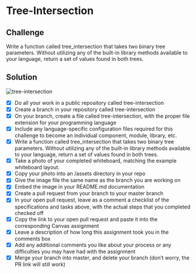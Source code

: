 # Tree-Intersection

## Challenge

Write a function called tree_intersection that takes two binary tree parameters.
Without utilizing any of the built-in library methods available to your language, return a set of values found in both trees.

## Solution
![tree-intersection](https://user-images.githubusercontent.com/25094584/40820396-26b8f7c4-6515-11e8-81b8-e1f540be5512.jpg)

- [x] Do all your work in a public repository called tree-intersection
- [x] Create a branch in your repository called tree-intersection
- [x] On your branch, create a file called tree-intersection, with the proper file extension for your programming language
- [x] Include any language-specific configuration files required for this challenge to become an individual component, module, library, etc.
- [x] Write a function called tree_intersection that takes two binary tree parameters.
Without utilizing any of the built-in library methods available to your language, return a set of values found in both trees.
- [x] Take a photo of your completed whiteboard, matching the example whiteboard layout.
- [x] Copy your photo into an /assets directory in your repo
- [x] Give the image file the same name as the branch you are working on
- [x] Embed the image in your README.md documentation
- [x] Create a pull request from your branch to your master branch
- [x] In your open pull request, leave as a comment a checklist of the specifications and tasks above, with the actual steps that you completed checked off
- [x] Copy the link to your open pull request and paste it into the corresponding Canvas assignment
- [x] Leave a description of how long this assignment took you in the comments box
- [x] Add any additional comments you like about your process or any difficulties you may have had with the assignment
- [x] Merge your branch into master, and delete your branch (don’t worry, the PR link will still work)
